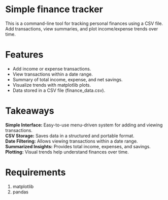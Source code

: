 <h1>Simple finance tracker</h1>	
This is a command-line tool for tracking personal finances using a CSV file. Add transactions, view summaries, and plot income/expense trends over time.

# Features<br>
- Add income or expense transactions.<br>
- View transactions within a date range.<br>
- Summary of total income, expense, and net savings.<br>
- Visualize trends with matplotlib plots.<br>
- Data stored in a CSV file (finance_data.csv).<br>

# Takeaways
**Simple Interface:** Easy-to-use menu-driven system for adding and viewing transactions.<br>
**CSV Storage:** Saves data in a structured and portable format.<br>
**Date Filtering:** Allows viewing transactions within a date range.<br>
**Summarized Insights:** Provides total income, expenses, and savings.<br>
**Plotting:** Visual trends help understand finances over time.<br>

# Requirements 
1. matplotlib<br>
2. pandas<br>

